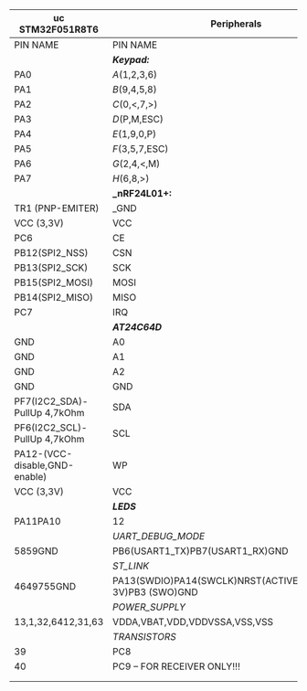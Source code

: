 | **uc STM32F051R8T6** | **Peripherals** |
| --- | --- |
| PIN NAME | PIN NAME |
|  | **_Keypad:_** |
| PA0 | _A_(1,2,3,6) |
| PA1 | _B_(9,4,5,8) |
| PA2 | _C_(0,<,7,>) |
| PA3 | _D_(P,M,ESC) |
| PA4 | _E_(1,9,0,P) |
| PA5 | _F_(3,5,7,ESC) |
| PA6 | _G_(2,4,<,M) |
| PA7 | _H_(6,8,>) |
|  | **_nRF24L01+:** |
| TR1 (PNP-EMITER) | _GND
| VCC (3,3V) | VCC |
| PC6 | CE |
| PB12(SPI2_NSS) | CSN |
| PB13(SPI2_SCK) | SCK |
| PB15(SPI2_MOSI) | MOSI|
| PB14(SPI2_MISO) | MISO |
| PC7 |     IRQ |
|  | **_AT24C64D_** |
| GND | A0 |
| GND | A1|
| GND |A2|
| GND |GND |
| PF7(I2C2\_SDA)-PullUp 4,7kOhm |SDA |
| PF6(I2C2\_SCL)-PullUp 4,7kOhm |SCL|
| PA12-(VCC-disable,GND-enable) |WP |
| VCC (3,3V) |VCC | 
|  | **_LEDS_** |
| PA11PA10 | 12 | _GREEN__RED_ |
|  | _UART\_DEBUG\_MODE_ |
| 5859GND | PB6(USART1\_TX)PB7(USART1\_RX)GND | 123 | _1 (GOLDPIN\_1) __2__ 3_ |
|  | _ST\_LINK_ |
| 4649755GND | PA13(SWDIO)PA14(SWCLK)NRST(ACTIVE\_LOW,pullUp-3V)PB3 (SWO)GND | 12345 | _1 (GOLDPIN\_2) __2__ 3 __4__ 5_ |
|  | _POWER\_SUPPLY_ |
| 13,1,32,6412,31,63 | VDDA,VBAT,VDD,VDDVSSA,VSS,VSS | VCC(3,3)GND | _1__2_ |
|  | _TRANSISTORS_ |
| 39 | PC8 | 1-G | _TR1_ |
| 40 | PC9 – FOR RECEIVER ONLY!!! | 1-G | _TR2_ |
|  |   |
|   |   |   |   |
